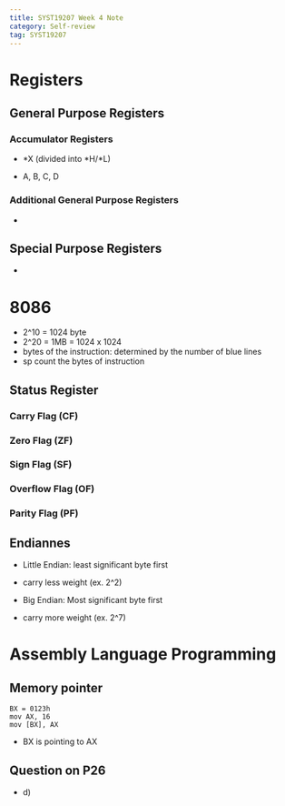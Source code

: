```yaml
---
title: SYST19207 Week 4 Note
category: Self-review
tag: SYST19207
---
```

# Registers
## General Purpose Registers
### Accumulator Registers
* *X (divided into *H/*L)
 - A, B, C, D
### Additional General Purpose Registers
* 
## Special Purpose Registers
* 

# 8086
* 2^10 = 1024 byte
* 2^20 = 1MB = 1024 x 1024
* bytes of the instruction: determined by the number of blue lines
* sp count the bytes of instruction

## Status Register
### Carry Flag (CF)
### Zero Flag (ZF)
### Sign Flag (SF)
### Overflow Flag (OF)
### Parity Flag (PF)

## Endiannes
* Little Endian: least significant byte first
 - carry less weight (ex. 2^2)
* Big Endian: Most significant byte first
 - carry more weight (ex. 2^7)


# Assembly Language Programming
## Memory pointer
```
BX = 0123h
mov AX, 16
mov [BX], AX
```
* BX is pointing to AX

## Question on P26
* d)